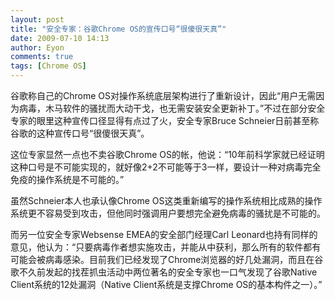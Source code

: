 ```yaml
---
layout: post
title: "安全专家：谷歌Chrome OS的宣传口号“很傻很天真”"
date: 2009-07-10 14:13
author: Eyon
comments: true
tags: [Chrome OS]
---
```

谷歌称自己的Chrome OS对操作系统底层架构进行了重新设计，因此“用户无需因为病毒，木马软件的骚扰而大动干戈，也无需安装安全更新补丁。”不过在部分安全专家的眼里这种宣传口径显得有点过了火，安全专家Bruce Schneier日前甚至称谷歌的这种宣传口号“很傻很天真”。

这位专家显然一点也不卖谷歌Chrome OS的帐，他说：“10年前科学家就已经证明这种口号是不可能实现的，就好像2+2不可能等于3一样，要设计一种对病毒完全免疫的操作系统是不可能的。”

虽然Schneier本人也承认像Chrome OS这类重新编写的操作系统相比成熟的操作系统更不容易受到攻击，但他同时强调用户要想完全避免病毒的骚扰是不可能的。

而另一位安全专家Websense EMEA的安全部门经理Carl Leonard也持有同样的意见，他认为：“只要病毒作者想实施攻击，并能从中获利，那么所有的软件都有可能会被病毒感染。目前我们已经发现了Chrome浏览器的好几处漏洞，而且在谷歌不久前发起的找茬抓虫活动中两位著名的安全专家也一口气发现了谷歌Native Client系统的12处漏洞（Native Client系统是支撑Chrome OS的基本构件之一）。”
